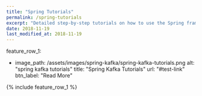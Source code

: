 ```yaml
---
title: "Spring Tutorials"
permalink: /spring-tutorials
excerpt: "Detailed step-by-step tutorials on how to use the Spring framework."
date: 2018-11-19
last_modified_at: 2018-11-19
---
```


feature_row_1:
  - image_path: /assets/images/spring-kafka/spring-kafka-tutorials.png
    alt: "spring kafka tutorials"
    title: "Spring Kafka Tutorials"
    url: "#test-link"
    btn_label: "Read More"

{% include feature_row_1 %}
